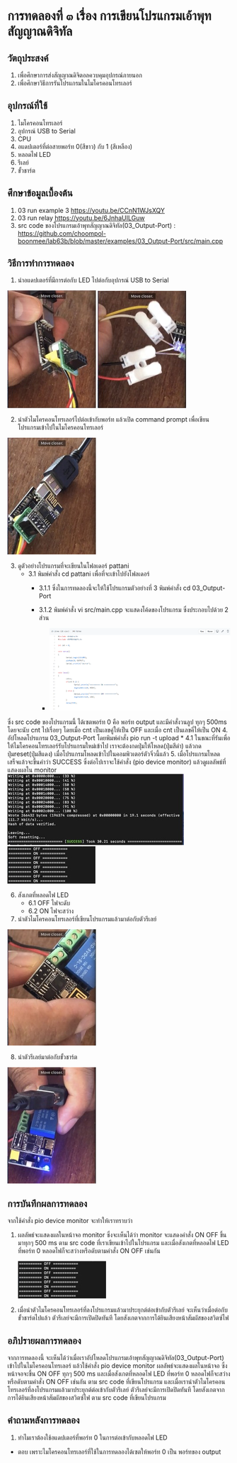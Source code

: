 # การทดลองที่ ๓ เรื่อง การเขียนโปรแกรมเอ้าพุทสัญญาณดิจิทัล  

## วัตถุประสงค์
1. เพื่อศึกษาการส่งสัญญาณดิจิตอลควบคุมอุปกรณ์ภายนอก
2. เพื่อศึกษาวิธีการรันโปรแกรมในไมโครคอนโทรเลอร์

## อุปกรณ์ที่ใช้
1. ไมโครคอนโทรเลอร์
2. อุปกรณ์ USB to Serial
3. CPU
4. อแดปเตอร์ที่ต่อสายพอร์ท 0(สีขาว) กับ 1 (สีเหลือง)
5. หลอดไฟ LED
6. รีเลย์
7. ขั้วชาร์ต

## ศึกษาข้อมูลเบื้องต้น
1. 03 run example 3 https://youtu.be/CCnN1WJsXQY
2. 03 run relay https://youtu.be/6JnhaUILGuw
3. src code ของโปรแกรมเอ้าพุทสัญญาณดิจิทัล(03_Output-Port) : https://github.com/choompol-boonmee/lab63b/blob/master/examples/03_Output-Port/src/main.cpp

## วิธีการทำการทดลอง
1. นำอแดปเตอร์ที่มีการต่อกับ LED ไปต่อกับอุปกรณ์ USB to Serial 

![image](https://github.com/Nongpim/picture/blob/main/3.1%E0%B9%83%E0%B8%AB%E0%B8%A1%E0%B9%88.jpg)    ![image](https://github.com/Nongpim/picture/blob/main/3.2%E0%B9%83%E0%B8%AB%E0%B8%A1%E0%B9%88.jpg)

2. นำตัวไมโครคอนโทรเลอร์ไปต่อเข้ากับพอร์ท แล้วเปิด command prompt เพื่อเขียนโปรแกรมเข้าไปในไมโครคอนโทรเลอร์

![image](https://github.com/Nongpim/picture/blob/main/3.3%E0%B9%83%E0%B8%AB%E0%B8%A1%E0%B9%88.jpg)

3. ดูตัวอย่างโปรแกรมที่จะเขียนในโฟลเดอร์ pattani
    * 3.1 พิมพ์คำสั่ง cd pattani เพื่อที่จะเข้าไปยังโฟลเดอร์
      * 3.1.1 ซึ่งในการทดลองนี้จะให้ใช้โปรแกรมตัวอย่างที่ 3 พิมพ์คำสั่ง cd 03_Output-Port
      * 3.1.2 พิมพ์คำสั่ง vi src/main.cpp จะแสดงโค้ดของโปรแกรม ซึ่งประกอบไปด้วย 2 ส่วน
         
         * ![image](https://github.com/Nongpim/picture/blob/main/3.0%E0%B9%83%E0%B8%AB%E0%B8%A1%E0%B9%88.png)
  
  ซึ่ง src code ของโปรแกรมนี้ ได้เซตพอร์ท 0 คือ พอร์ท output และมีคำสั่งวนลูป ทุกๆ 500ms โดยจะนับ cnt ไปเรื่อยๆ โดยเมื่อ cnt เป็นเลขคู่ให้เป็น OFF และเมื่อ cnt เป็นเลขคี่ให้เป็น ON
4. อัปโหลดโปรแกรม 03_Output-Port โดยพิมพ์คำสั่ง pio run -t upload
    * 4.1 ในขณะที่รันเพื่อให้ไมโครคอนโทรเลอร์รับโปรแกรมใหม่เข้าไป เราจะต้องกดปุ่มให้โหลด(ปุ่มสีดำ) แล้วกดปุ่มreset(ปุ่มสีแดง) เมื่อโปรแกรมโหลดเข้าไปในคอมพิวเตอร์ตัวจิ๋วนี้แล้ว
5. เมื่อโปรแกรมโหลดเสร็จแล้วจะขึ้นคำว่า SUCCESS ซึ่งต่อไปเราจะใช้คำสั่ง (pio device monitor) แล้วดูผลลัพธ์ที่แสดงผลใน monitor 
![image](https://github.com/Nongpim/picture/blob/main/3.4%E0%B9%83%E0%B8%AB%E0%B8%A1%E0%B9%88.jpg)    ![image](https://github.com/Nongpim/picture/blob/main/3.5%E0%B9%83%E0%B8%AB%E0%B8%A1%E0%B9%88.jpg)

6. สังเกตที่หลอดไฟ LED
    * 6.1 OFF ไฟจะดับ
    * 6.2 ON ไฟจะสว่าง
7. นำตัวไมโครคอนโทรเลอร์ที่เขียนโปรแกรมแล้วมาต่อกับตัวรีเลย์

![image](https://github.com/Nongpim/picture/blob/main/3.6%E0%B9%83%E0%B8%AB%E0%B8%A1%E0%B9%88.jpg)

8. นำตัวรีเลย์มาต่อกับขั้วชาร์ต

![image](https://github.com/Nongpim/picture/blob/main/3.7%E0%B9%83%E0%B8%AB%E0%B8%A1%E0%B9%88.jpg)

## การบันทึกผลการทดลอง
จากใช้คำสั่ง pio device monitor จะทำให้เราทราบว่า
1. ผลลัพธ์จะแสดงผลในหน้าจอ monitor ซึ่งจะเห็นได้ว่า monitor จะแสดงคำสั่ง ON OFF ขึ้นมาทุกๆ 500 ms ตาม src code ที่เราเขียนเข้าไปในโปรแกรม และเมื่อสังเกตที่หลอดไฟ LED ที่พอร์ท 0 หลอดไฟก็จะสว่างหรือดับตามคำสั่ง ON OFF เช่นกัน

   ![image](https://github.com/Nongpim/picture/blob/main/3.5%E0%B9%83%E0%B8%AB%E0%B8%A1%E0%B9%88.jpg)

2. เมื่อนำตัวไมโครคอนโทรเลอร์ที่ลงโปรแกรมแล้วมาประยุกต์ต่อเข้ากับตัวรีเลย์ จะเห็นว่าเมื่อต่อกับขั้วชาร์ตไปแล้ว ตัวรีเลย์จะมีการเปิดปิดทันที โดยสังเกตจากการได้ยินเสียงหน้าสัมผัสของสวิตซ์ไฟ

## อภิปรายผลการทดลอง
จากการทดลองนี้ จะเห็นได้ว่าเมื่อเราอัปโหลดโปรแกรมเอ้าพุทสัญญาณดิจิทัล(03_Output-Port) เข้าไปในไมโครคอนโทรเลอร์ แล้วใช้คำสั่ง pio device monitor ผลลัพธ์จะแสดงผลในหน้าจอ ซึ่งหน้าจอจะขึ้น ON OFF  ทุกๆ 500 ms และเมื่อสังเกตที่หลอดไฟ LED ที่พอร์ท 0 หลอดไฟก็จะสว่างหรือดับตามคำสั่ง ON OFF เช่นกัน ตาม src code ที่เขียนโปรแกรม และเมื่อเรานำตัวไมโครคอนโทรเลอร์ที่ลงโปรแกรมแล้วมาประยุกต์ต่อเข้ากับตัวรีเลย์ ตัวรีเลย์จะมีการเปิดปิดทันที โดยสังเกตจากการได้ยินเสียงหน้าสัมผัสของสวิตซ์ไฟ ตาม src code ที่เขียนโปรแกรม

## คำถามหลังการทดลอง
1. ทำไมเราต้องใช้อแดปเตอร์ที่พอร์ท 0 ในการต่อเข้ากับหลอดไฟ LED
* ตอบ เพราะไมโครคอนโทรเลอร์ที่ใช้ในการทดลองได้เซตให้พอร์ท 0 เป็น พอร์ทของ output
